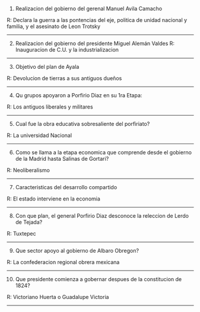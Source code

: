 1. Realizacion del gobierno del gerenal Manuel Avila Camacho

R: Declara la guerra a las pontencias del eje, politica de unidad nacional y familia,  y el asesinato de Leon Trotsky

---

2. Realizacion del gobierno del presidente Miguel Alemán Valdes
R: Inauguracion de C.U. y la industrializacion

---

3. Objetivo del plan de Ayala  

R: Devolucion de tierras a sus antiguos dueños 

---

4. Qu grupos apoyaron a Porfirio Diaz en su 1ra Etapa: 

R: Los antiguos liberales y militares

---

5. Cual fue la obra educativa sobresaliente del porfiriato? 

R: La universidad Nacional

---

6. Como se llama a la etapa economica que comprende desde el gobierno de la Madrid hasta Salinas de Gortari?

R: Neoliberalismo

---

7. Caracteristicas del desarrollo compartido 

R: El estado interviene en la economia

---

8. Con que plan, el general Porfirio Diaz desconoce la releccion de Lerdo de Tejada?

R: Tuxtepec

---

9. Que sector apoyo al gobierno de Albaro Obregon?    

R: La confederacion regional obrera mexicana

---

10. Que presidente comienza a gobernar despues de la constitucion de 1824? 

R: Victoriano Huerta o Guadalupe Victoria   

---
